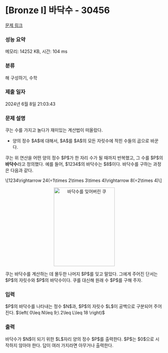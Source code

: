 # [Bronze I] 바닥수 - 30456 

[문제 링크](https://www.acmicpc.net/problem/30456) 

### 성능 요약

메모리: 14252 KB, 시간: 104 ms

### 분류

해 구성하기, 수학

### 제출 일자

2024년 6월 8일 21:03:43

### 문제 설명

<p>쿠는 수를 가지고 놀다가 재미있는 계산법이 떠올랐다.</p>

<ul>
	<li>양의 정수 $A$에 대해서, $A$를 $A$의 모든 자릿수에 적힌 수들의 곱으로 바꾼다.</li>
</ul>

<p>쿠는 위 연산을 어떤 양의 정수 $P$가 한 자리 수가 될 때까지 반복했고, 그 수를 $P$의 <strong>바닥수</strong>라고 정의했다. 예를 들어, $1234$의 바닥수는 $8$이다. 바닥수를 구하는 과정은 다음과 같다.</p>

<p>\[1234\rightarrow 24(=1\times 2\times 3\times 4)\rightarrow 8(=2\times 4)\]</p>

<p style="text-align: center;"><img alt="바닥수를 잊어버린 쿠" src="https://upload.acmicpc.net/deca86a8-5e4e-4e73-942e-495a80d332b4/-/preview/" style="height: 250px; width: 194px;"></p>

<p>쿠는 바닥수를 계산하는 데 몰두한 나머지 $P$를 잊고 말았다. 그에게 주어진 단서는 $P$의 자릿수와 $P$의 바닥수이다. 쿠를 대신해 원래 수 $P$를 구해 주자.</p>

### 입력 

 <p>$P$의 바닥수를 나타내는 정수 $N$과, $P$의 자릿수 $L$이 공백으로 구분되어 주어진다. $\left( 0\leq N\leq 9;\ 2\leq L\leq 18 \right)$</p>

### 출력 

 <p>바닥수가 $N$이 되기 위한 $L$자리 양의 정수 $P$를 출력한다. $P$는 $0$으로 시작하지 않아야 한다. 답이 여러 가지라면 아무거나 출력한다.</p>

